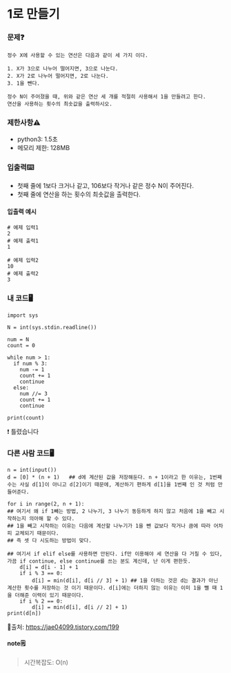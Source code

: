 # 1로 만들기

### 문제❓
```
정수 X에 사용할 수 있는 연산은 다음과 같이 세 가지 이다.

1. X가 3으로 나누어 떨어지면, 3으로 나눈다.
2. X가 2로 나누어 떨어지면, 2로 나눈다.
3. 1을 뺀다.

정수 N이 주어졌을 때, 위와 같은 연산 세 개를 적절히 사용해서 1을 만들려고 한다. 
연산을 사용하는 횟수의 최솟값을 출력하시오.
```

### 제한사항⚠️
* python3: 1.5초
* 메모리 제한: 128MB

### 입출력⌨️
* 첫째 줄에 1보다 크거나 같고, 106보다 작거나 같은 정수 N이 주어진다.
* 첫째 줄에 연산을 하는 횟수의 최솟값을 출력한다.

#### 입출력 예시
```
# 예제 입력1
2
# 예제 출력1
1

# 예제 입력2
10
# 예제 출력2
3
```

### 내 코드🖥️
```
import sys

N = int(sys.stdin.readline())

num = N
count = 0

while num > 1:
  if num % 3:
    num -= 1
    count += 1
    continue
  else:
    num //= 3
    count += 1
    continue

print(count)
```
❗ 틀렸습니다

### 다른 사람 코드🖥️
```
n = int(input())
d = [0] * (n + 1)	## d에 계산된 값을 저장해둔다. n + 1이라고 한 이유는, 1번째 수는 사실 d[1]이 아니고 d[2]이기 때문에, 계산하기 편하게 d[1]을 1번째 인 것 처럼 만들어준다.

for i in range(2, n + 1):
## 여기서 왜 if 1빼는 방법, 2 나누기, 3 나누기 동등하게 하지 않고 처음에 1을 빼고 시작하는지 의아해 할 수 있다.
## 1을 빼고 시작하는 이유는 다음에 계산할 나누기가 1을 뺀 값보다 작거나 큼에 따라 어차피 교체되기 때문이다.
## 즉 셋 다 시도하는 방법이 맞다.

## 여기서 if elif else를 사용하면 안된다. if만 이용해야 세 연산을 다 거칠 수 있다, 가끔 if continue, else continue를 쓰는 분도 계신데, 난 이게 편한듯.
    d[i] = d[i - 1] + 1
    if i % 3 == 0:
        d[i] = min(d[i], d[i // 3] + 1)	## 1을 더하는 것은 d는 결과가 아닌 계산한 횟수를 저장하는 것 이기 때문이다. d[i]에는 더하지 않는 이유는 이미 1을 뺄 때 1을 더해준 이력이 있기 때문이다.
    if i % 2 == 0:
        d[i] = min(d[i], d[i // 2] + 1)
print(d[n])
```
🔗출처: https://jae04099.tistory.com/199

#### note🗒️
> 시간복잡도: O(n)

